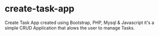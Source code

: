 # create-task-app
Create Task App created using Bootstrap, PHP, Mysql & Javascript it's a simple CRUD Application that alows the user to manage Tasks.

